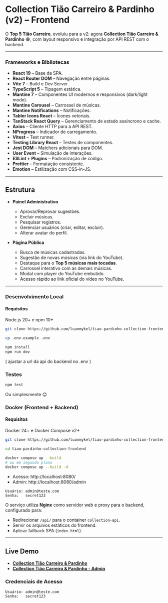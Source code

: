 # Collection Tião Carreiro & Pardinho (v2) – Frontend

O **Top 5 Tião Carreiro**, evoluiu para a v2: agora **Collection Tião Carreiro & Pardinho** 😁,
com layout responsivo e integração por API REST com o backend.

---

### Frameworks e Bibliotecas

- **React 19** – Base da SPA.
- **React Router DOM** – Navegação entre páginas.
- **Vite 7** – Build e Dev Server.
- **TypeScript 5** – Tipagem estática.
- **Mantine 7** – Componentes UI modernos e responsivos (dark/light mode).
- **Mantine Carousel** – Carrossel de músicas.
- **Mantine Notifications** – Notificações.
- **Tabler Icons React** – Ícones vetoriais.
- **TanStack React Query** – Gerenciamento de estado assíncrono e cache.
- **Axios** – Cliente HTTP para a API REST.
- **NProgress** – Indicador de carregamento.
- **Vitest** – Test runner.
- **Testing Library React** – Testes de componentes.
- **Jest DOM** – Matchers adicionais para DOM.
- **User Event** – Simulação de interações.
- **ESLint + Plugins** – Padronização de código.
- **Prettier** – Formatação consistente.
- **Emotion** – Estilização com CSS-in-JS.

---

## Estrutura

- **Painel Administrativo**
    - Aprovar/Reprovar sugestões.
    - Excluir músicas.
    - Pesquisar registros.
    - Gerenciar usuários (criar, editar, excluir).
    - Alterar avatar do perfil.

- **Página Pública**
    - Busca de músicas cadastradas.
    - Sugestão de novas músicas (via link do YouTube).
    - Destaque para o **Top 5 músicas mais tocadas**.
    - Carrossel interativo com as demais músicas.
    - Modal com player do YouTube embutido.
    - Acesso rápido ao link oficial do vídeo no YouTube.

---

### Desenvolvimento Local

#### Requisitos
Node.js 20+ e npm 10+

```bash
git clone https://github.com/luanmykel/tiao-pardinho-collection-frontend.git

cp .env.example .env

npm install
npm run dev
````
( ajustar a url da api do backend no .env )

### Testes

```bash
npm test
```

Ou simplesmente 😊

### Docker (Frontend + Backend)

#### Requisitos
Docker 24+ e Docker Compose v2+

```bash
git clone https://github.com/luanmykel/tiao-pardinho-collection-frontend.git

cd tiao-pardinho-collection-frontend

docker compose up --build
# ou em segundo plano
docker compose up --build -d
```

- Acesso: http://localhost:8080/
- Admin: http://localhost:8080/admin
```
Usuário: admin@teste.com
Senha:   secret123
```

O serviço utiliza **Nginx** como servidor web e proxy para o backend, configurado para:

* Redirecionar `/api/` para o container `collection-api`.
* Servir os arquivos estáticos do frontend.
* Aplicar fallback SPA (`index.html`).

---

## Live Demo

- **[Collection Tião Carreiro & Pardinho](https://collection.lmdev.space/)**
- **[Collection Tião Carreiro & Pardinho - Admin](https://collection.lmdev.space/admin)**

### Credenciais de Acesso

```
Usuário: admin@teste.com
Senha:   secret123
```
